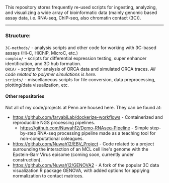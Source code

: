 This repository stores frequently re-used scripts for ingesting, analyzing, and visualizing a wide array of bioinformatic data (mainly genomic based assay data, i.e. RNA-seq, ChIP-seq, also chromatin contact (3C)). 
***
### **Structure**: 
#### 
`3C-methods/` - analysis scripts and other code for working with 3C-based assays (Hi-C, HiChIP, MicroC, etc.) \
`compbio/` - scripts for differential expression testing, super enhancer identification, and 3D hub formation. \
`ORCA/` - scripts for analysis of ORCA data and simulated ORCA traces. *All code related to polymer simulations is here*.\
`scripts/` - miscellaneous scripts for file conversion, data preprocessing, plotting/data visualization, etc.

#### Other repositories
Not all of my code/projects at Penn are housed here. They can be found at:
* https://github.com/faryabiLab/dockerize-workflows - Containerized and reproducible NGS processing pipelines.
    * https://github.com/Nuwah12/Demo-RNAseq-Pipeline - Simple step-by-step RNA-seq processing pipeline made as a teaching tool for non-computational coleagues.
* https://github.com/Nuwah12/EBV_Project - Code related to a project surrounding the interaction of an MCL cell line's genome with the Epstein-Barr Virus episome (coming soon, currently under construction).
* https://github.com/Nuwah12/GENOVA2 - A fork of the popular 3C data visualization R package GENOVA, with added options for applying normalization to contact matrices.
 
